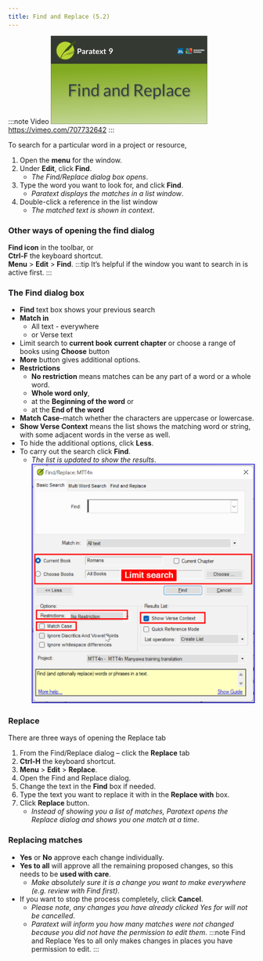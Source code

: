 ```yaml
---
title: Find and Replace (5.2)
---
```


:::note Video
[![ ](../media/5.2.png)](https://vimeo.com/707732642)  
https://vimeo.com/707732642
:::

To search for a particular word in a project or resource,

1.  Open the **menu** for the window.
1.  Under **Edit**, click **Find**.  
    -  *The Find/Replace dialog box opens*.
1.  Type the word you want to look for, and click **Find**.  
    -  *Paratext displays the matches in a list window*.
1.  Double-click a reference in the list window  
    -  *The matched text is shown in context*.

### Other ways of opening the find dialog

**Find icon** in the toolbar, or  
**Ctrl-F** the keyboard shortcut.  
**Menu** \> **Edit** \> **Find**.
:::tip
It’s helpful if the window you want to search in is active first.
:::
### The Find dialog box
-  **Find** text box shows your previous search  
-  **Match in** 
   - All text - everywhere
   -  or Verse text  
-  Limit search to **current book** **current chapter** or choose a range of books using **Choose** button  
-  **More** button gives additional options.  
-  **Restrictions**
   -  **No restriction** means matches can be any part of a word or a whole word.
   -  **Whole word only**,
   -  at the **Beginning of the word** or
   -  at the **End of the word**   
- **Match Case**–match whether the characters are uppercase or lowercase.  
- **Show Verse Context** means the list shows the matching word or string, with some adjacent words in the verse as well.  
-  To hide the additional options, click **Less**.  
-  To carry out the search click **Find**.  
    -  *The list is updated to show the results*.
     ![](./../media/Find.png)

### Replace

There are three ways of opening the Replace tab

1.  From the Find/Replace dialog – click the **Replace** tab
1.  **Ctrl-H** the keyboard shortcut.
1.  **Menu** \> **Edit** \> **Replace**.
1.  Open the Find and Replace dialog.
1.  Change the text in the **Find** box if needed.
1.  Type the text you want to replace it with in the **Replace with** box.
1.  Click **Replace** button.  
    -  *Instead of showing you a list of matches, Paratext opens the Replace dialog and shows you one match at a time*.

### Replacing matches

-  **Yes** or **No** approve each change individually.
-  **Yes to all** will approve all the remaining proposed changes, so this needs to be **used with care**.  
    - *Make absolutely sure it is a change you want to make everywhere (e.g. review with Find first)*.
-  If you want to stop the process completely, click **Cancel**.  
   - *Please note, any changes you have already clicked Yes for will not be cancelled*.
   - *Paratext will inform you how many matches were not changed because you did not have the permission to edit them*.
:::note
Find and Replace Yes to all only makes changes in places you have permission to edit.
:::
